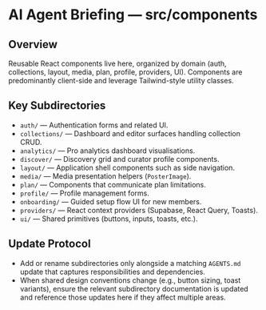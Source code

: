 # AI Agent Briefing — src/components

## Overview
Reusable React components live here, organized by domain (auth, collections, layout, media, plan, profile, providers, UI). Components are predominantly client-side and leverage Tailwind-style utility classes.

## Key Subdirectories
- `auth/` — Authentication forms and related UI.
- `collections/` — Dashboard and editor surfaces handling collection CRUD.
- `analytics/` — Pro analytics dashboard visualisations.
- `discover/` — Discovery grid and curator profile components.
- `layout/` — Application shell components such as side navigation.
- `media/` — Media presentation helpers (`PosterImage`).
- `plan/` — Components that communicate plan limitations.
- `profile/` — Profile management forms.
- `onboarding/` — Guided setup flow UI for new members.
- `providers/` — React context providers (Supabase, React Query, Toasts).
- `ui/` — Shared primitives (buttons, inputs, toasts, etc.).

## Update Protocol
- Add or rename subdirectories only alongside a matching `AGENTS.md` update that captures responsibilities and dependencies.
- When shared design conventions change (e.g., button sizing, toast variants), ensure the relevant subdirectory documentation is updated and reference those updates here if they affect multiple areas.

